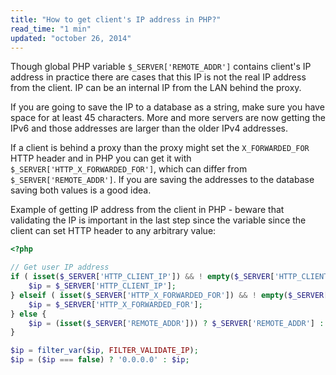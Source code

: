 ```yaml
---
title: "How to get client's IP address in PHP?"
read_time: "1 min"
updated: "october 26, 2014"
---
```


Though global PHP variable `$_SERVER['REMOTE_ADDR']` contains client's IP address in practice there are cases that this IP is not the
real IP address from the client. IP can be an internal IP from the LAN behind the proxy.

If you are going to save the IP to a database as a string, make sure you have space for at least 45 characters. More and more servers are
now getting the IPv6 and those addresses are larger than the older IPv4 addresses.

If a client is behind a proxy than the proxy might set the `X_FORWARDED_FOR` HTTP header and in PHP you can get it with `$_SERVER['HTTP_X_FORWARDED_FOR']`,
which can differ from `$_SERVER['REMOTE_ADDR']`. If you are saving the addresses to the database saving both values is a good idea.

Example of getting IP address from the client in PHP - beware that validating the IP is important in the last step since the variable since
the client can set HTTP header to any arbitrary value:

```php
<?php

// Get user IP address
if ( isset($_SERVER['HTTP_CLIENT_IP']) && ! empty($_SERVER['HTTP_CLIENT_IP'])) {
    $ip = $_SERVER['HTTP_CLIENT_IP'];
} elseif ( isset($_SERVER['HTTP_X_FORWARDED_FOR']) && ! empty($_SERVER['HTTP_X_FORWARDED_FOR'])) {
    $ip = $_SERVER['HTTP_X_FORWARDED_FOR'];
} else {
    $ip = (isset($_SERVER['REMOTE_ADDR'])) ? $_SERVER['REMOTE_ADDR'] : '0.0.0.0';
}

$ip = filter_var($ip, FILTER_VALIDATE_IP);
$ip = ($ip === false) ? '0.0.0.0' : $ip;
```
